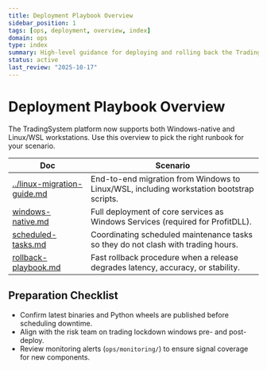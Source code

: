 ```yaml
---
title: Deployment Playbook Overview
sidebar_position: 1
tags: [ops, deployment, overview, index]
domain: ops
type: index
summary: High-level guidance for deploying and rolling back the TradingSystem platform
status: active
last_review: "2025-10-17"
---
```


# Deployment Playbook Overview

The TradingSystem platform now supports both Windows-native and Linux/WSL workstations. Use this overview to pick the right runbook for your scenario.

| Doc | Scenario |
|-----|----------|
| [../linux-migration-guide.md](../linux-migration-guide.md) | End-to-end migration from Windows to Linux/WSL, including workstation bootstrap scripts. |
| [windows-native.md](windows-native.md) | Full deployment of core services as Windows Services (required for ProfitDLL). |
| [scheduled-tasks.md](scheduled-tasks.md) | Coordinating scheduled maintenance tasks so they do not clash with trading hours. |
| [rollback-playbook.md](rollback-playbook.md) | Fast rollback procedure when a release degrades latency, accuracy, or stability. |

## Preparation Checklist

- Confirm latest binaries and Python wheels are published before scheduling downtime.
- Align with the risk team on trading lockdown windows pre- and post-deploy.
- Review monitoring alerts (`ops/monitoring/`) to ensure signal coverage for new components.
